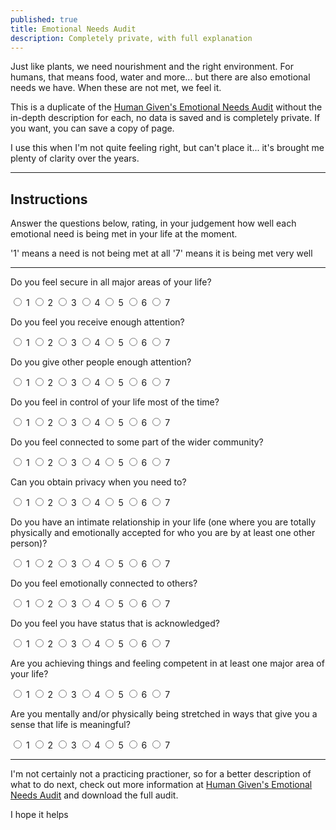 ```yaml
---
published: true
title: Emotional Needs Audit
description: Completely private, with full explanation
---
```


Just like plants, we need nourishment and the right environment. For humans, that means food, water and more... but there are also emotional needs we have. When these are not met, we feel it. 

This is a duplicate of the [Human Given's Emotional Needs Audit](https://www.hgi.org.uk/resources/emotional-needs-audit-ena) without the in-depth description for each, no data is saved and is completely private. If you want, you can save a copy of page.

I use this when I'm not quite feeling right, but can't place it... it's brought me plenty of clarity over the years.

---

## Instructions
Answer the questions below, rating, in your judgement how well each emotional need is being met in your life at the moment.

'1' means a need is not being met at all
'7' means it is being met very well

---

Do you feel secure in all major areas of your life?

<label for="q1_1"><input type="radio" name="q1" id="q1_1"> 1</label>
<label for="q1_2"><input type="radio" name="q1" id="q1_2"> 2</label>
<label for="q1_3"><input type="radio" name="q1" id="q1_3"> 3</label>
<label for="q1_4"><input type="radio" name="q1" id="q1_4"> 4</label>
<label for="q1_5"><input type="radio" name="q1" id="q1_5"> 5</label>
<label for="q1_6"><input type="radio" name="q1" id="q1_6"> 6</label>
<label for="q1_7"><input type="radio" name="q1" id="q1_7"> 7</label>

Do you feel you receive enough attention?

<label for="q2_1"><input type="radio" name="q2" id="q2_1"> 1</label>
<label for="q2_2"><input type="radio" name="q2" id="q2_2"> 2</label>
<label for="q2_3"><input type="radio" name="q2" id="q2_3"> 3</label>
<label for="q2_4"><input type="radio" name="q2" id="q2_4"> 4</label>
<label for="q2_5"><input type="radio" name="q2" id="q2_5"> 5</label>
<label for="q2_6"><input type="radio" name="q2" id="q2_6"> 6</label>
<label for="q2_7"><input type="radio" name="q2" id="q2_7"> 7</label>

Do you give other people enough attention?

<label for="q3_1"><input type="radio" name="q3" id="q3_1"> 1</label>
<label for="q3_2"><input type="radio" name="q3" id="q3_2"> 2</label>
<label for="q3_3"><input type="radio" name="q3" id="q3_3"> 3</label>
<label for="q3_4"><input type="radio" name="q3" id="q3_4"> 4</label>
<label for="q3_5"><input type="radio" name="q3" id="q3_5"> 5</label>
<label for="q3_6"><input type="radio" name="q3" id="q3_6"> 6</label>
<label for="q3_7"><input type="radio" name="q3" id="q3_7"> 7</label>

Do you feel in control of your life most of the time?

<label for="q4_1"><input type="radio" name="q4" id="q4_1"> 1</label>
<label for="q4_2"><input type="radio" name="q4" id="q4_2"> 2</label>
<label for="q4_3"><input type="radio" name="q4" id="q4_3"> 3</label>
<label for="q4_4"><input type="radio" name="q4" id="q4_4"> 4</label>
<label for="q4_5"><input type="radio" name="q4" id="q4_5"> 5</label>
<label for="q4_6"><input type="radio" name="q4" id="q4_6"> 6</label>
<label for="q4_7"><input type="radio" name="q4" id="q4_7"> 7</label>

Do you feel connected to some part of the wider community?

<label for="q5_1"><input type="radio" name="q5" id="q5_1"> 1</label>
<label for="q5_2"><input type="radio" name="q5" id="q5_2"> 2</label>
<label for="q5_3"><input type="radio" name="q5" id="q5_3"> 3</label>
<label for="q5_4"><input type="radio" name="q5" id="q5_4"> 4</label>
<label for="q5_5"><input type="radio" name="q5" id="q5_5"> 5</label>
<label for="q5_6"><input type="radio" name="q5" id="q5_6"> 6</label>
<label for="q5_7"><input type="radio" name="q5" id="q5_7"> 7</label>

Can you obtain privacy when you need to?

<label for="q6_1"><input type="radio" name="q6" id="q6_1"> 1</label>
<label for="q6_2"><input type="radio" name="q6" id="q6_2"> 2</label>
<label for="q6_3"><input type="radio" name="q6" id="q6_3"> 3</label>
<label for="q6_4"><input type="radio" name="q6" id="q6_4"> 4</label>
<label for="q6_5"><input type="radio" name="q6" id="q6_5"> 5</label>
<label for="q6_6"><input type="radio" name="q6" id="q6_6"> 6</label>
<label for="q6_7"><input type="radio" name="q6" id="q6_7"> 7</label>

Do you have an intimate relationship in your life (one where you are totally physically and emotionally accepted for who you are by at least one other person)?

<label for="q7_1"><input type="radio" name="q7" id="q7_1"> 1</label>
<label for="q7_2"><input type="radio" name="q7" id="q7_2"> 2</label>
<label for="q7_3"><input type="radio" name="q7" id="q7_3"> 3</label>
<label for="q7_4"><input type="radio" name="q7" id="q7_4"> 4</label>
<label for="q7_5"><input type="radio" name="q7" id="q7_5"> 5</label>
<label for="q7_6"><input type="radio" name="q7" id="q7_6"> 6</label>
<label for="q7_7"><input type="radio" name="q7" id="q7_7"> 7</label>

Do you feel emotionally connected to others?

<label for="q8_1"><input type="radio" name="q8" id="q8_1"> 1</label>
<label for="q8_2"><input type="radio" name="q8" id="q8_2"> 2</label>
<label for="q8_3"><input type="radio" name="q8" id="q8_3"> 3</label>
<label for="q8_4"><input type="radio" name="q8" id="q8_4"> 4</label>
<label for="q8_5"><input type="radio" name="q8" id="q8_5"> 5</label>
<label for="q8_6"><input type="radio" name="q8" id="q8_6"> 6</label>
<label for="q8_7"><input type="radio" name="q8" id="q8_7"> 7</label>

Do you feel you have status that is acknowledged?

<label for="q9_1"><input type="radio" name="q9" id="q9_1"> 1</label>
<label for="q9_2"><input type="radio" name="q9" id="q9_2"> 2</label>
<label for="q9_3"><input type="radio" name="q9" id="q9_3"> 3</label>
<label for="q9_4"><input type="radio" name="q9" id="q9_4"> 4</label>
<label for="q9_5"><input type="radio" name="q9" id="q9_5"> 5</label>
<label for="q9_6"><input type="radio" name="q9" id="q9_6"> 6</label>
<label for="q9_7"><input type="radio" name="q9" id="q9_7"> 7</label>

Are you achieving things and feeling competent in at least one major area of your life?

<label for="q10_1"><input type="radio" name="q10" id="q10_1"> 1</label>
<label for="q10_2"><input type="radio" name="q10" id="q10_2"> 2</label>
<label for="q10_3"><input type="radio" name="q10" id="q10_3"> 3</label>
<label for="q10_4"><input type="radio" name="q10" id="q10_4"> 4</label>
<label for="q10_5"><input type="radio" name="q10" id="q10_5"> 5</label>
<label for="q10_6"><input type="radio" name="q10" id="q10_6"> 6</label>
<label for="q10_7"><input type="radio" name="q10" id="q10_7"> 7</label>

Are you mentally and/or physically being stretched in ways that give you a sense that life is meaningful?

<label for="q11_1"><input type="radio" name="q11" id="q11_1"> 1</label>
<label for="q11_2"><input type="radio" name="q11" id="q11_2"> 2</label>
<label for="q11_3"><input type="radio" name="q11" id="q11_3"> 3</label>
<label for="q11_4"><input type="radio" name="q11" id="q11_4"> 4</label>
<label for="q11_5"><input type="radio" name="q11" id="q11_5"> 5</label>
<label for="q11_6"><input type="radio" name="q11" id="q11_6"> 6</label>
<label for="q11_7"><input type="radio" name="q11" id="q11_7"> 7</label>

---

I'm not certainly not a practicing practioner, so for a better description of what to do next, check out more information at [Human Given's Emotional Needs Audit](https://www.hgi.org.uk/resources/emotional-needs-audit-ena) and download the full audit.

I hope it helps